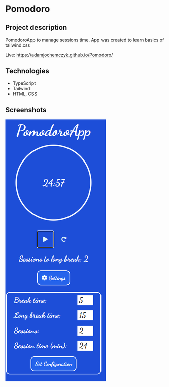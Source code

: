# Pomodoro

## Project description

PomodoroApp to manage sessions time.
App was created to learn basics of tailwind.css

Live: https://adamjochemczyk.github.io/Pomodoro/

## Technologies

* TypeScript
* Tailwind
* HTML, CSS

## Screenshots

![Layout](./screens/screen1.png)